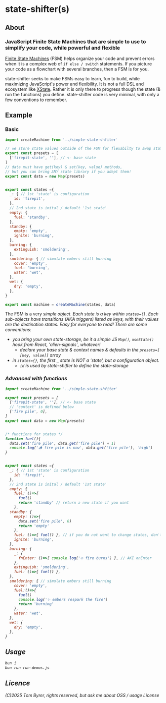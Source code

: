 # state-shifter(s)

## About

### JavaScript Finite State Machines that are simple to use to simplify your code, while powerful and flexible

[Finite State Machines](https://eng.libretexts.org/Under_Construction/Book:_Discrete_Structures/09:_Finite-State_Automata/9.01:_Introduction/9.1.01:_Finite-State_Machine_Overview) (FSM) helps organize your code and prevent errors when it is a complex web of `if else / switch` statements.  If you picture your code as a flowchart with several branches, then a FSM is for you.

state-shifter seeks to make FSMs easy to learn, fun to build, while maximizing JavaScript's power and flexibility.  It is not a full DSL and ecosystem like [XState](https://stately.ai/).  Rather it is only there to progress though the state (& run the functions) you define.  state-shifter code is very minimal, with only a few conventions to remember.


## Example

### Basic

```js
import createMachine from '../simple-state-shfiter'

// we store state values outside of the FSM for flexabilty to swap state libraries
export const presets = [
  ['firepit-state', ''], // <- base state
]
// data must have get(key) & set(key, value) methods,
// but you can bring ANY state library if you adept them!
export const data = new Map(presets)


export const states ={
  _: { // 1st 'state' is configuration
    id: 'firepit',
  },
  // 2nd state is inital / default '1st state'
  empty: {
    fuel: 'standby',
  },
  standby: {
    empty: 'empty',
    ignite: 'burning',
  },
  burning: {
    extinguish: 'smoldering',
  },
  smoldering: { // simulate embers still burning
    cover: 'empty',
    fuel: 'burning',
    water: 'wet',
  },
  wet: {
    dry: 'empty',
  },
}

export const machine = createMachine(states, data)
```

The FSM is a very <i>simple object<i>.  Each state is a key within `states={}`.  Each sub-objects have transitions (AKA triggers) listed as keys, with their values are the destination states.  Easy for everyone to read!  There are some conventions:
- you bring your own state-storage, be it a simple JS `Map()`, `useState()` hook from React, 'alien-signals`, whatever!
  - declare your base state & context names & defaults in the `presets=[ [key, value]]` array
- in `states={}`, the first `_` state is NOT a 'state', but a configuration object.
  - `id` is used by state-shifter to define the state-storage

### Advanced with functions

```js
import createMachine from '../simple-state-shfiter'

export const presets = [
  ['firepit-state', ''], // <- base state
  // 'context' is defined below
  ['fire pile', 0],
]
export const data = new Map(presets)


/* functions for states */
function fuel(){
  data.set('fire pile', data.get('fire pile') + 1)
  console.log('🪵 fire pile is now', data.get('fire pile'), 'high')
}


export const states ={
  _: { // 1st 'state' is configuration
    id: 'firepit',
  },
  // 2nd state is inital / default '1st state'
  empty: {
    fuel: ()=>{
      fuel()
      return 'standby' // return a new state if you want
    },
  standby: {
    empty: ()=>{
      data.set('fire pile', 0)
      return 'empty'
    },
    fuel: ()=>{ fuel() }, // if you do not want to change states, don't return
    ignite: 'burning',
  },
  burning: {
    _: {
      fnEnter: ()=>{ console.log('🔥 fire burns') }, // AKI onEnter
    },
    extinguish: 'smoldering',
    fuel: ()=>{ fuel() }, 
  },
  smoldering: { // simulate embers still burning
    cover: 'empty',
    fuel:()=>{
      fuel()
      console.log('✨ embers respark the fire')
      return 'burning'
    },
    water: 'wet',
  },
  wet: {
    dry: 'empty',
  },
}
```


## Usage

```bash
bun i
bun run run-demos.js
```

## Licence

 (C)2025 Tom Byrer, rights reserved, but ask me about OSS / usage License
